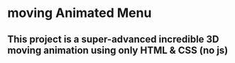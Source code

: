 # moving Animated Menu
## This project is a super-advanced incredible 3D moving animation using only HTML & CSS (no js)

